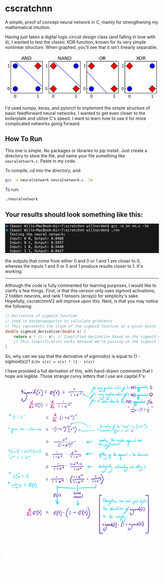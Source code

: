 # cscratchnn
A simple, proof of concept neural network in C, mainly for strengthening my mathematical intuition. 

Having just taken a digital logic circuit design class (and falling in love with it), I wanted to test the classic XOR function, known for its very simple nonlinear structure. When graphed, you'll see that it isn't linearly separable.

![cscratchnn](XORnonlinear.png)

I'd used numpy, keras, and pytorch to implement the simple structure of basic feedforward neural networks. I wanted to get even closer to the boilerplate and utilize C's speed. I want to learn how to use it for more complicated networks going forward. 

## How To Run

This one is simple. No packages or libraries to pip install. Just create a directory to store the file, and name your file something like `neuralnetwork.c`. Paste in my code.

To compile, cd into the directory, and: 

```bash
gcc -o neuralnetwork neuralnetwork.c -lm
```

To run: 

```bash
./neuralnetwork
```

## Your results should look something like this:

![cscratchnn](Output.png)

the outputs that come from either 0 and 0 or 1 and 1 are closer to 0, whereas the inputs 1 and 0 or 0 and 1 produce results closer to 1. It's working. 

---

Although the code is fully commented for learning purposes, I would like to clarify a few things. First, is that this version only uses sigmoid activations, 2 hidden neurons, and rank 1 tensors (arrays) for simplicity's sake. Hopefully, cscratchnnV2 will improve upon this. Next, is that you may notice the following:

```c
// Derivative of sigmoid function
// Used in backpropagation to calculate gradients
// This represents the slope of the sigmoid function at a given point
double sigmoid_derivative(double x) {
    return x * (1 - x); // Simplified derivative based on the sigmoid output
    // This simplification works because we're passing in the sigmoid output, not the input
}
```

So, why can we say that the derivative of sigmoid(x) is equal to (1 - sigmoid(x))?
`d/dx s(x) = s(x) * (1 - s(x))`

I have provided a full derivation of this, with hand-drawn comments that I hope are legible. Those strange curvy letters that I use are capital F's:

![cscratchnn](Notebook.jpg)
